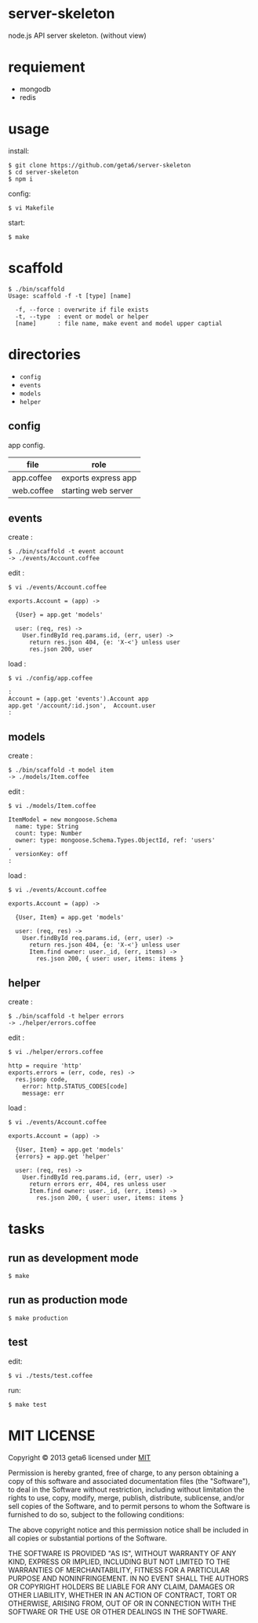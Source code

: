 # server-skeleton

  node.js API server skeleton. (without view)


# requiement

  * mongodb
  * redis


# usage

  install:

    $ git clone https://github.com/geta6/server-skeleton
    $ cd server-skeleton
    $ npm i

  config:

    $ vi Makefile

  start:

    $ make


# scaffold

    $ ./bin/scaffold
    Usage: scaffold -f -t [type] [name]

      -f, --force : overwrite if file exists
      -t, --type  : event or model or helper
      [name]      : file name, make event and model upper captial


# directories

  * `config`
  * `events`
  * `models`
  * `helper`


## config

  app config.

file       | role
-----------|--------------------
app.coffee | exports express app
web.coffee | starting web server


## events

  create :

    $ ./bin/scaffold -t event account
    -> ./events/Account.coffee

  edit :

    $ vi ./events/Account.coffee

    exports.Account = (app) ->

      {User} = app.get 'models'

      user: (req, res) ->
        User.findById req.params.id, (err, user) ->
          return res.json 404, {e: 'X-<'} unless user
          res.json 200, user

  load :

    $ vi ./config/app.coffee

    :
    Account = (app.get 'events').Account app
    app.get '/account/:id.json',  Account.user
    :


## models

  create :

    $ ./bin/scaffold -t model item
    -> ./models/Item.coffee

  edit :

    $ vi ./models/Item.coffee

    ItemModel = new mongoose.Schema
      name: type: String
      count: type: Number
      owner: type: mongoose.Schema.Types.ObjectId, ref: 'users'
    ,
      versionKey: off
    :

  load :

    $ vi ./events/Account.coffee

    exports.Account = (app) ->

      {User, Item} = app.get 'models'

      user: (req, res) ->
        User.findById req.params.id, (err, user) ->
          return res.json 404, {e: 'X-<'} unless user
          Item.find owner: user._id, (err, items) ->
            res.json 200, { user: user, items: items }


## helper

  create :

    $ ./bin/scaffold -t helper errors
    -> ./helper/errors.coffee

  edit :

    $ vi ./helper/errors.coffee

    http = require 'http'
    exports.errors = (err, code, res) ->
      res.jsonp code,
        error: http.STATUS_CODES[code]
        message: err

  load :

    $ vi ./events/Account.coffee

    exports.Account = (app) ->

      {User, Item} = app.get 'models'
      {errors} = app.get 'helper'

      user: (req, res) ->
        User.findById req.params.id, (err, user) ->
          return errors err, 404, res unless user
          Item.find owner: user._id, (err, items) ->
            res.json 200, { user: user, items: items }


# tasks

## run as development mode

    $ make


## run as production mode

    $ make production


## test

  edit:

    $ vi ./tests/test.coffee

  run:

    $ make test


# MIT LICENSE

Copyright &copy; 2013 geta6 licensed under [MIT](http://opensource.org/licenses/MIT)

Permission is hereby granted, free of charge, to any person obtaining a copy of this software and associated documentation files (the "Software"), to deal in the Software without restriction, including without limitation the rights to use, copy, modify, merge, publish, distribute, sublicense, and/or sell copies of the Software, and to permit persons to whom the Software is furnished to do so, subject to the following conditions:

The above copyright notice and this permission notice shall be included in all copies or substantial portions of the Software.

THE SOFTWARE IS PROVIDED "AS IS", WITHOUT WARRANTY OF ANY KIND, EXPRESS OR IMPLIED, INCLUDING BUT NOT LIMITED TO THE WARRANTIES OF MERCHANTABILITY, FITNESS FOR A PARTICULAR PURPOSE AND NONINFRINGEMENT. IN NO EVENT SHALL THE AUTHORS OR COPYRIGHT HOLDERS BE LIABLE FOR ANY CLAIM, DAMAGES OR OTHER LIABILITY, WHETHER IN AN ACTION OF CONTRACT, TORT OR OTHERWISE, ARISING FROM, OUT OF OR IN CONNECTION WITH THE SOFTWARE OR THE USE OR OTHER DEALINGS IN THE SOFTWARE.
